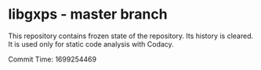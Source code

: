 # libgxps - master branch

This repository contains frozen state of the repository.
Its history is cleared. It is used only for static code
analysis with Codacy.

Commit Time: 1699254469